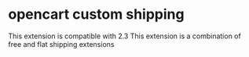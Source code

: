 # opencart custom shipping
This extension is compatible with 2.3
This extension is a combination of free and flat shipping extensions
